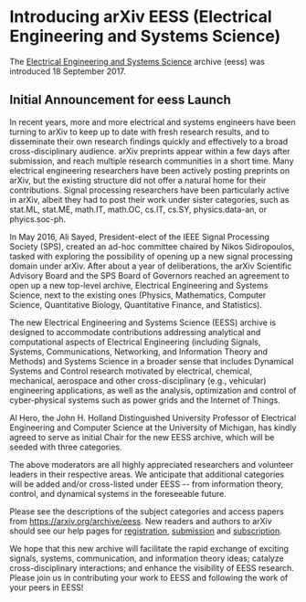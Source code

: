 # Introducing arXiv EESS (Electrical Engineering and Systems Science)

The [Electrical Engineering and Systems Science](https://arxiv.org/archive/eess) archive (eess) was introduced 18 September 2017.

## Initial Announcement for eess Launch

In recent years, more and more electrical and systems engineers have been 
turning to arXiv to keep up to date with fresh research results, and to 
disseminate their own research findings quickly and effectively to a broad 
cross-disciplinary audience. arXiv preprints appear within a few days 
after submission, and reach multiple research communities in a short 
time. Many electrical engineering researchers have been actively posting 
preprints on arXiv, but the existing structure did not offer a natural 
home for their contributions. Signal processing researchers have been 
particularly active in arXiv, albeit they had to post their work under 
sister categories, such as stat.ML, stat.ME, math.IT, math.OC, cs.IT, 
cs.SY, physics.data-an, or phyics.soc-ph. 

In May 2016, Ali Sayed, President-elect of the IEEE Signal Processing 
Society (SPS), created an ad-hoc committee chaired by Nikos Sidiropoulos, 
tasked with exploring the possibility of opening up a new signal processing 
domain under arXiv. After about a year of deliberations, the arXiv 
Scientific Advisory Board and the SPS Board of Governors reached an agreement 
to open up a new top-level archive, Electrical Engineering and Systems 
Science, next to the existing ones (Physics, Mathematics, Computer Science, 
Quantitative Biology, Quantitative Finance, and Statistics). 

The new Electrical Engineering and Systems Science (EESS) archive is designed 
to accommodate contributions addressing analytical and computational aspects 
of Electrical Engineering (including Signals, Systems, Communications, Networking, 
and Information Theory and Methods) and Systems Science in a broader sense that 
includes Dynamical Systems and Control research motivated by electrical, chemical, 
mechanical, aerospace and other cross-disciplinary (e.g., vehicular) engineering 
applications, as well as the analysis, optimization and control of cyber-physical 
systems such as power grids and the Internet of Things. 

Al Hero, the John H. Holland Distinguished University Professor of Electrical 
Engineering and Computer Science at the University of Michigan, has kindly agreed 
to serve as initial Chair for the new EESS archive, which will be seeded with 
three categories.

The above moderators are all highly appreciated researchers and volunteer leaders in their 
respective areas. We anticipate that additional categories will be added and/or 
cross-listed under EESS -- from information theory, control, and dynamical systems 
in the foreseeable future. 

Please see the descriptions of the subject categories and access papers from <a href="/archive/eess">https://arxiv.org/archive/eess</a>. New readers and authors to arXiv should see our help pages for [registration](/help/registerhelp.md), [submission](/help/submit.md) and [subscription](/help/subscribe.md).

We hope that this new archive will facilitate the rapid exchange of exciting signals, 
systems, communication, and information theory ideas; catalyze cross-disciplinary 
interactions; and enhance the visibility of EESS research. Please join us in 
contributing your work to EESS and following the work of your peers in EESS! 
